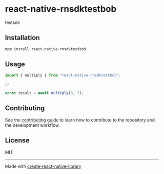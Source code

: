 # react-native-rnsdktestbob
testsdk
## Installation

```sh
npm install react-native-rnsdktestbob
```

## Usage

```js
import { multiply } from "react-native-rnsdktestbob";

// ...

const result = await multiply(3, 7);
```

## Contributing

See the [contributing guide](CONTRIBUTING.md) to learn how to contribute to the repository and the development workflow.

## License

MIT

---

Made with [create-react-native-library](https://github.com/callstack/react-native-builder-bob)

